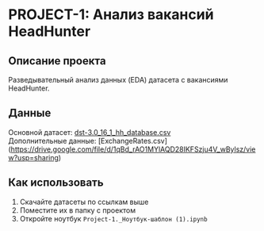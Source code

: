 # PROJECT-1: Анализ вакансий HeadHunter

## Описание проекта
Разведывательный анализ данных (EDA) датасета с вакансиями HeadHunter.

## Данные
Основной датасет: [dst-3.0_16_1_hh_database.csv](https://drive.google.com/file/d/1DFKgyuqg8M28ziHC16uJmI_eF44SXe_R/view?usp=sharing)  
Дополнительные данные: [ExchangeRates.csv] (https://drive.google.com/file/d/1qBd_rAO1MYlAQD28IKFSzju4V_wBylsz/view?usp=sharing)

## Как использовать
1. Скачайте датасеты по ссылкам выше
2. Поместите их в папку с проектом
3. Откройте ноутбук `Project-1._Ноутбук-шаблон (1).ipynb`
